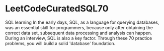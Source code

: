 # LeetCodeCuratedSQL70
SQL learning
In the early days, SQL, as a language for querying databases, was an essential skill for programmers, because only after obtaining the correct data set, subsequent data processing and analysis can happen. During an interview, SQL is also a key factor. Through these 70 practice problems, you will build a solid 'database' foundation.

